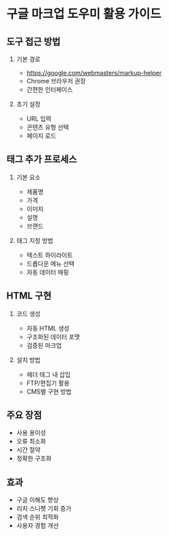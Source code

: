 # 구글 마크업 도우미 활용 가이드

## 도구 접근 방법

1. 기본 경로

   - https://google.com/webmasters/markup-helper
   - Chrome 브라우저 권장
   - 간편한 인터페이스

2. 초기 설정
   - URL 입력
   - 콘텐츠 유형 선택
   - 페이지 로드

## 태그 추가 프로세스

1. 기본 요소

   - 제품명
   - 가격
   - 이미지
   - 설명
   - 브랜드

2. 태그 지정 방법
   - 텍스트 하이라이트
   - 드롭다운 메뉴 선택
   - 자동 데이터 매핑

## HTML 구현

1. 코드 생성

   - 자동 HTML 생성
   - 구조화된 데이터 포맷
   - 검증된 마크업

2. 설치 방법
   - 헤더 태그 내 삽입
   - FTP/편집기 활용
   - CMS별 구현 방법

## 주요 장점

- 사용 용이성
- 오류 최소화
- 시간 절약
- 정확한 구조화

## 효과

- 구글 이해도 향상
- 리치 스니펫 기회 증가
- 검색 순위 최적화
- 사용자 경험 개선
